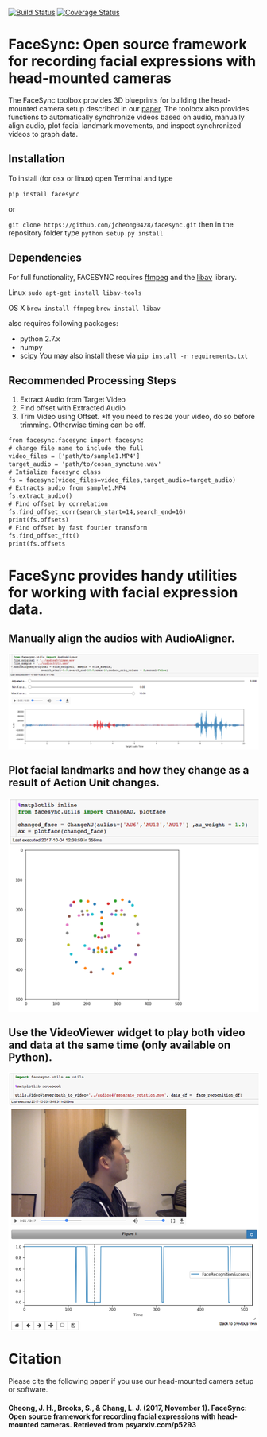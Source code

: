 [![Build Status](https://travis-ci.org/jcheong0428/facesync.svg?branch=master)](https://travis-ci.org/jcheong0428/facesync)
[![Coverage Status](https://coveralls.io/repos/github/jcheong0428/facesync/badge.svg?branch=master)](https://coveralls.io/github/jcheong0428/facesync?branch=master)

# FaceSync: Open source framework for recording facial expressions with head-mounted cameras

The FaceSync toolbox provides 3D blueprints for building the head-mounted camera setup described in our [paper](https://psyarxiv.com/p5293/). The toolbox also provides functions to automatically synchronize videos based on audio, manually align audio, plot facial landmark movements, and inspect synchronized videos to graph data.   


## Installation 

To install (for osx or linux) open Terminal and type 

`pip install facesync`

or

`git clone https://github.com/jcheong0428/facesync.git`
then in the repository folder type
`python setup.py install`


## Dependencies
For full functionality, FACESYNC requires [ffmpeg](https://ffmpeg.org/) and the [libav](https://libav.org/) library. 

Linux
`sudo apt-get install libav-tools`

OS X
`brew install ffmpeg`
`brew install libav`

also requires following packages: 
- python 2.7.x
- numpy 
- scipy 
You may also install these via `pip install -r requirements.txt`

## Recommended Processing Steps 
1. Extract Audio from Target Video 
2. Find offset with Extracted Audio 
3. Trim Video using Offset. 
*If you need to resize your video, do so before trimming.
Otherwise timing can be off. 

```
from facesync.facesync import facesync
# change file name to include the full 
video_files = ['path/to/sample1.MP4']
target_audio = 'path/to/cosan_synctune.wav'
# Intialize facesync class
fs = facesync(video_files=video_files,target_audio=target_audio)
# Extracts audio from sample1.MP4
fs.extract_audio()
# Find offset by correlation 
fs.find_offset_corr(search_start=14,search_end=16)
print(fs.offsets)
# Find offset by fast fourier transform 
fs.find_offset_fft()
print(fs.offsets
```

# FaceSync provides handy utilities for working with facial expression data.

## Manually align the audios with AudioAligner. 
<img src="/screenshots/AudioAligner.png" align="center" />
  
   
## Plot facial landmarks and how they change as a result of Action Unit changes. 
<img src="/screenshots/plotface.png" align="center" />
  

## Use the VideoViewer widget to play both video and data at the same time (only available on Python).
<img src="/screenshots/VideoViewer.png" align="center" />

# Citation
Please cite the following paper if you use our head-mounted camera setup or software.   
#### Cheong, J. H., Brooks, S., & Chang, L. J. (2017, November 1). FaceSync: Open source framework for recording facial expressions with head-mounted cameras. Retrieved from psyarxiv.com/p5293


